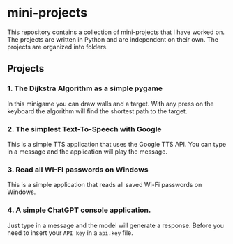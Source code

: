 # mini-projects
This repository contains a collection of mini-projects that I have worked on. The projects are written in Python and are independent on their own. The projects are organized into folders.

## Projects
### 1. The Dijkstra Algorithm as a simple pygame
In this minigame you can draw walls and a target. With any press on the keyboard the algorithm will find the shortest path to the target.
### 2. The simplest Text-To-Speech with Google
This is a simple TTS application that uses the Google TTS API. You can type in a message and the application will play the message.
### 3. Read all WI-FI passwords on Windows
This is a simple application that reads all saved Wi-Fi passwords on Windows.
### 4. A simple ChatGPT console application. 
Just type in a message and the model will generate a response. Before you need to insert your `API key` in a `api.key` file.

